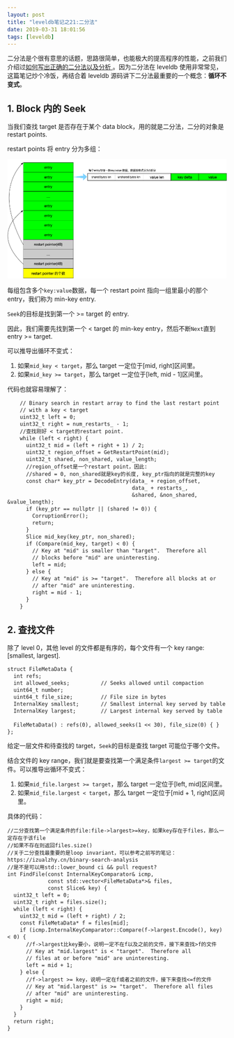 ```yaml
---
layout: post
title: "leveldb笔记之21:二分法"
date: 2019-03-31 18:01:56
tags: [leveldb]
---
```


二分法是个很有意思的话题，思路很简单，也能极大的提高程序的性能，之前我们介绍过[如何写出正确的二分法以及分析
](https://izualzhy.cn/binary-search-analysis)。因为二分法在 leveldb 使用非常常见，这篇笔记炒个冷饭，再结合着 leveldb 源码讲下二分法最重要的一个概念：**循环不变式**。

## 1. Block 内的 Seek

当我们查找 target 是否存在于某个 data block，用的就是二分法，二分的对象是 restart points.

restart points 将 entry 分为多组：

![BlockBuilderLogic](/assets/images/leveldb/block_builder_logic.png)

每组包含多个`key:value`数据，每一个 restart point 指向一组里最小的那个 entry，我们称为 min-key entry.

`Seek`的目标是找到第一个 >= target 的 entry.

因此，我们需要先找到第一个 < target 的 min-key entry，然后不断`Next`直到 entry >= target.

可以推导出循环不变式：

1. 如果`mid_key < target`，那么 target 一定位于[mid, right]区间里。  
2. 如果`mid_key >= target`，那么 target 一定位于[left, mid - 1]区间里。  

代码也就容易理解了：

```
    // Binary search in restart array to find the last restart point
    // with a key < target
    uint32_t left = 0;
    uint32_t right = num_restarts_ - 1;
    //查找刚好 < target的restart point.
    while (left < right) {
      uint32_t mid = (left + right + 1) / 2;
      uint32_t region_offset = GetRestartPoint(mid);
      uint32_t shared, non_shared, value_length;
      //region_offset是一个restart point，因此:
      //shared = 0, non_shared就是key的长度, key_ptr指向的就是完整的key
      const char* key_ptr = DecodeEntry(data_ + region_offset,
                                        data_ + restarts_,
                                        &shared, &non_shared, &value_length);
      if (key_ptr == nullptr || (shared != 0)) {
        CorruptionError();
        return;
      }
      Slice mid_key(key_ptr, non_shared);
      if (Compare(mid_key, target) < 0) {
        // Key at "mid" is smaller than "target".  Therefore all
        // blocks before "mid" are uninteresting.
        left = mid;
      } else {
        // Key at "mid" is >= "target".  Therefore all blocks at or
        // after "mid" are uninteresting.
        right = mid - 1;
      }
    }
```

## 2. 查找文件

除了 level 0，其他 level 的文件都是有序的，每个文件有一个 key range: [smallest, largest].

```
struct FileMetaData {
  int refs;
  int allowed_seeks;          // Seeks allowed until compaction
  uint64_t number;
  uint64_t file_size;         // File size in bytes
  InternalKey smallest;       // Smallest internal key served by table
  InternalKey largest;        // Largest internal key served by table

  FileMetaData() : refs(0), allowed_seeks(1 << 30), file_size(0) { }
};
```

给定一层文件和待查找的 target，`Seek`的目标是查找 target 可能位于哪个文件。

结合文件的 key range，我们就是要查找第一个满足条件`largest >= target`的文件。可以推导出循环不变式：

1. 如果`mid_file.largest >= target`，那么 target 一定位于[left, mid]区间里。  
2. 如果`mid_file.largest < target`，那么 target 一定位于[mid + 1, right]区间里。  

具体的代码：

```
//二分查找第一个满足条件的file:file->largest>=key，如果key存在于files，那么一定存在于该file
//如果不存在则返回files.size()
//关于二分查找最重要的是loop invariant，可以参考之前写的笔记：https://izualzhy.cn/binary-search-analysis
//是不是可以用std::lower_bound ci && pull request?
int FindFile(const InternalKeyComparator& icmp,
             const std::vector<FileMetaData*>& files,
             const Slice& key) {
  uint32_t left = 0;
  uint32_t right = files.size();
  while (left < right) {
    uint32_t mid = (left + right) / 2;
    const FileMetaData* f = files[mid];
    if (icmp.InternalKeyComparator::Compare(f->largest.Encode(), key) < 0) {
      //f->largest比key要小，说明一定不在f以及之前的文件，接下来查找>f的文件
      // Key at "mid.largest" is < "target".  Therefore all
      // files at or before "mid" are uninteresting.
      left = mid + 1;
    } else {
      //f->largest >= key，说明一定在f或者之前的文件，接下来查找<=f的文件
      // Key at "mid.largest" is >= "target".  Therefore all files
      // after "mid" are uninteresting.
      right = mid;
    }
  }
  return right;
}
```
